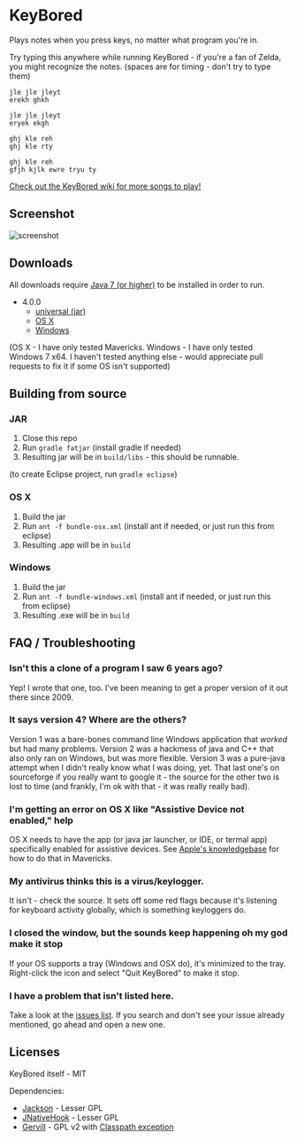 # KeyBored
Plays notes when you press keys, no matter what program you're in.

Try typing this anywhere while running KeyBored - if you're a fan of Zelda, you might recognize the notes. (spaces are for timing - don't try to type them)

```
jle jle jleyt
erekh ghkh

jle jle jleyt
eryek ekgh

ghj kle reh
ghj kle rty

ghj kle reh
gfjh kjlk ewre tryu ty
```

[Check out the KeyBored wiki for more songs to play!](https://github.com/forana/KeyBored/wiki/Songs)

## Screenshot

![screenshot](https://github.com/forana/KeyBored/raw/development/screenshot.png?raw=true)

## Downloads

All downloads require [Java 7 (or higher)](https://www.java.com/en/download/) to be installed in order to run.

* 4.0.0
    * [universal (jar)](https://github.com/forana/KeyBored/releases/download/4.0.0/KeyBored-4.0.0.jar)
    * [OS X](https://github.com/forana/KeyBored/releases/download/4.0.0/KeyBored-4.0.0-OSX.zip)
    * [Windows](https://github.com/forana/KeyBored/releases/download/4.0.0/KeyBored-4.0.0-Windows.zip)

(OS X - I have only tested Mavericks. Windows - I have only tested Windows 7 x64. I haven't tested anything else - would appreciate pull requests to fix it if some OS isn't supported)

## Building from source

### JAR

1. Close this repo
2. Run `gradle fatjar` (install gradle if needed)
3. Resulting jar will be in `build/libs` - this should be runnable.

(to create Eclipse project, run `gradle eclipse`)

### OS X

1. Build the jar
2. Run `ant -f bundle-osx.xml` (install ant if needed, or just run this from eclipse)
3. Resulting .app will be in `build`

### Windows

1. Build the jar
2. Run `ant -f bundle-windows.xml` (install ant if needed, or just run this from eclipse)
3. Resulting .exe will be in `build`

## FAQ / Troubleshooting
### Isn't this a clone of a program I saw 6 years ago?
Yep! I wrote that one, too. I've been meaning to get a proper version of it out there since 2009.

### It says version 4? Where are the others?
Version 1 was a bare-bones command line Windows application that _worked_ but had many problems. Version 2 was a hackmess of java and C++ that also only ran on Windows, but was more flexible. Version 3 was a pure-java attempt when I didn't really know what I was doing, yet. That last one's on sourceforge if you really want to google it - the source for the other two is lost to time (and frankly, I'm ok with that - it was really really bad).

### I'm getting an error on OS X like "Assistive Device not enabled," help
OS X needs to have the app (or java jar launcher, or IDE, or termal app) specifically enabled for assistive devices. See [Apple's knowledgebase](http://support.apple.com/kb/HT6026) for how to do that in Mavericks.

### My antivirus thinks this is a virus/keylogger.
It isn't - check the source. It sets off some red flags because it's listening for keyboard activity globally, which is something keyloggers do.

### I closed the window, but the sounds keep happening oh my god make it stop
If your OS supports a tray (Windows and OSX do), it's minimized to the tray. Right-click the icon and select "Quit KeyBored" to make it stop.

### I have a problem that isn't listed here.
Take a look at the [issues list](https://github.com/forana/KeyBored/issues). If you search and don't see your issue already mentioned, go ahead and open a new one.

## Licenses
KeyBored itself - MIT

Dependencies:

* [Jackson](http://wiki.fasterxml.com/JacksonDownload) - Lesser GPL
* [JNativeHook](https://github.com/kwhat/jnativehook) - Lesser GPL
* [Gervill](https://java.net/projects/gervill/pages/Home) - GPL v2 with [Classpath exception](http://www.gnu.org/software/classpath/license.html)

<!-- hack for github page generation -->
<link rel="stylesheet" type="text/css" href="hack.css" />
